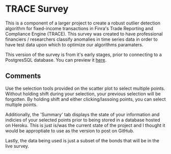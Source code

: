 # TRACE Survey 

This is a component of a larger project to create a robust outlier detection algorithm for fixed-income transactions in Finra's Trade Reporting and Compliance Engine (TRACE). This survey was created to have professional financiers / researchers classify anomalies in time series data in order to have test data upon which to optimize our algorithms paramaters. 

This version of the survey is from it's early stages, prior to connecting to a PostgresSQL database. You can preview it [here](https://trace-survey.herokuapp.com/). 

## Comments

Use the selection tools provided on the scatter plot to select multiple points. Without holding shift during your selection, your previous selection will be forgotten. By holding shift and either clicking/lassoing points, you can select multiple points. 

Additionally, the 'Summary' tab displays the state of your information and indicies of your selected points prior to being stored in a database hosted on Heroku. This is just is/was the current state of the project and I thought it would be approptiate to use as the version to post on GitHub. 

Lastly, the data being used is just a subset of the bonds that will be in the live survey. 
